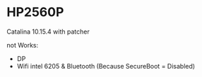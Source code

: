 # HP2560P
Catalina 10.15.4 with patcher

not Works:
- DP
- Wifi intel 6205 & Bluetooth (Because SecureBoot = Disabled) 
